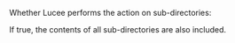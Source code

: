 Whether Lucee performs the action on sub-directories: 

If true, the contents of all sub-directories are also included.